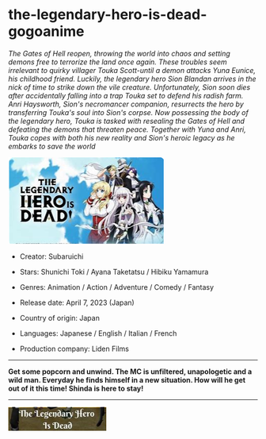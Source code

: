 # the-legendary-hero-is-dead-gogoanime

*The Gates of Hell reopen, throwing the world into chaos and setting demons free to terrorize the land once again. These troubles seem irrelevant to quirky villager Touka Scott-until a demon attacks Yuna Eunice, his childhood friend. Luckily, the legendary hero Sion Blandan arrives in the nick of time to strike down the vile creature. Unfortunately, Sion soon dies after accidentally falling into a trap Touka set to defend his radish farm. Anri Haysworth, Sion's necromancer companion, resurrects the hero by transferring Touka's soul into Sion's corpse. Now possessing the body of the legendary hero, Touka is tasked with resealing the Gates of Hell and defeating the demons that threaten peace. Together with Yuna and Anri, Touka copes with both his new reality and Sion's heroic legacy as he embarks to save the world*

<img src="https://github.com/Martezumaya/the-legendary-hero-is-dead-gogoanime/blob/main/hd.png"/>

+  Creator: Subaruichi

+  Stars: Shunichi Toki / Ayana Taketatsu / Hibiku Yamamura

+  Genres: Animation / Action / Adventure / Comedy / Fantasy

+  Release date: April 7, 2023 (Japan)

+  Country of origin:  Japan

+  Languages: Japanese / English / Italian / French

+  Production company: Liden Films

___

**Get some popcorn and unwind. The MC is unfiltered, unapologetic and a wild man. Everyday he finds himself in a new situation. How will he get out of it this time! Shinda is here to stay!**

___

<img src="https://github.com/Martezumaya/the-legendary-hero-is-dead-gogoanime/blob/main/d.png"/>
